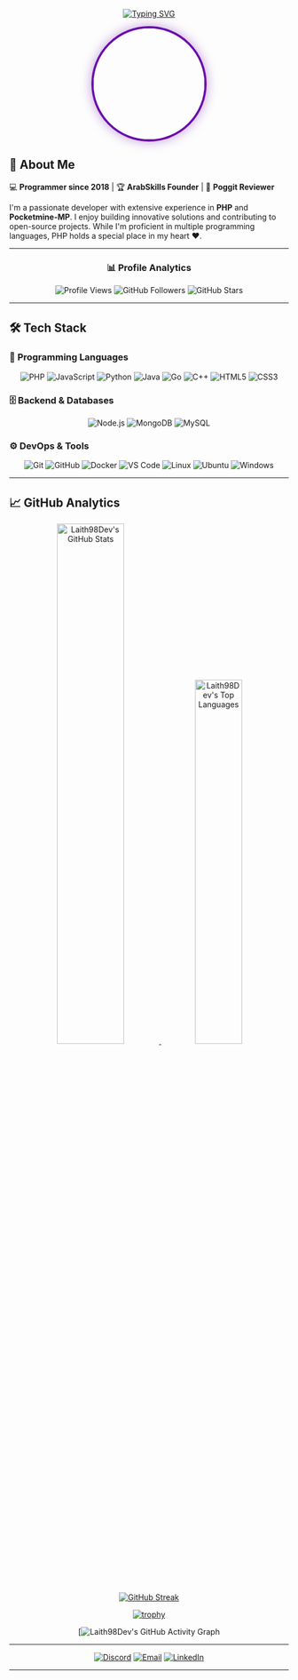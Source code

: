 <div align="center">

[![Typing SVG](https://readme-typing-svg.demolab.com?font=Fira+Code&weight=600&size=26&duration=4000&pause=1000&color=6A0DAD&center=true&vCenter=true&width=500&lines=Hi+%F0%9F%91%8B%2C+I'm+Laith98Dev;Full-Stack+Developer;Welcome+to+my+profile+%F0%9F%99%82)](https://git.io/typing-svg)

<img src="https://avatars.githubusercontent.com/u/49840784?v=4" width="200" height="200" style="border-radius: 50%; border: 4px solid #6A0DAD; box-shadow: 0 0 20px rgba(106, 13, 173, 0.4);">

</div>

## 👋 About Me

💻 **Programmer since 2018** | 🏆 **ArabSkills Founder** | 📝 **Poggit Reviewer**

I'm a passionate developer with extensive experience in **PHP** and **Pocketmine-MP**. I enjoy building innovative solutions and contributing to open-source projects. While I'm proficient in multiple programming languages, PHP holds a special place in my heart ❤️.

---

<div align="center">

### 📊 Profile Analytics

![Profile Views](https://komarev.com/ghpvc/?username=laith98dev&color=6A0DAD&style=flat-square)
![GitHub Followers](https://img.shields.io/github/followers/laith98dev?color=6A0DAD&label=Followers&style=flat-square)
![GitHub Stars](https://img.shields.io/github/stars/laith98dev?color=6A0DAD&label=Stars&style=flat-square)

</div>

---

## 🛠️ Tech Stack

### 💬 **Programming Languages**

<div align="center">

![PHP](https://img.shields.io/badge/PHP-777BB4?style=for-the-badge&logo=php&logoColor=white)
![JavaScript](https://img.shields.io/badge/JavaScript-F7DF1E?style=for-the-badge&logo=javascript&logoColor=black)
![Python](https://img.shields.io/badge/Python-3776AB?style=for-the-badge&logo=python&logoColor=white)
![Java](https://img.shields.io/badge/Java-ED8B00?style=for-the-badge&logo=java&logoColor=white)
![Go](https://img.shields.io/badge/Go-00ADD8?style=for-the-badge&logo=go&logoColor=white)
![C++](https://img.shields.io/badge/C++-00599C?style=for-the-badge&logo=c%2B%2B&logoColor=white)
![HTML5](https://img.shields.io/badge/HTML5-E34F26?style=for-the-badge&logo=html5&logoColor=white)
![CSS3](https://img.shields.io/badge/CSS3-1572B6?style=for-the-badge&logo=css3&logoColor=white)

</div>

### 🗄️ **Backend & Databases**

<div align="center">

![Node.js](https://img.shields.io/badge/Node.js-339933?style=for-the-badge&logo=nodedotjs&logoColor=white)
![MongoDB](https://img.shields.io/badge/MongoDB-47A248?style=for-the-badge&logo=mongodb&logoColor=white)
![MySQL](https://img.shields.io/badge/MySQL-4479A1?style=for-the-badge&logo=mysql&logoColor=white)

</div>

### ⚙️ **DevOps & Tools**

<div align="center">

![Git](https://img.shields.io/badge/Git-F05032?style=for-the-badge&logo=git&logoColor=white)
![GitHub](https://img.shields.io/badge/GitHub-181717?style=for-the-badge&logo=github&logoColor=white)
![Docker](https://img.shields.io/badge/Docker-2496ED?style=for-the-badge&logo=docker&logoColor=white)
![VS Code](https://img.shields.io/badge/VS_Code-007ACC?style=for-the-badge&logo=visualstudiocode&logoColor=white)
![Linux](https://img.shields.io/badge/Linux-FCC624?style=for-the-badge&logo=linux&logoColor=black)
![Ubuntu](https://img.shields.io/badge/Ubuntu-E95420?style=for-the-badge&logo=ubuntu&logoColor=white)
![Windows](https://img.shields.io/badge/Windows-0078D6?style=for-the-badge&logo=windows&logoColor=white)

</div>

---

## 📈 GitHub Analytics

<div align="center">

<!-- GitHub Stats Cards -->
<a href="https://github.com/Laith98Dev">
  <img width="49%" src="https://github-readme-stats.vercel.app/api?username=Laith98Dev&show_icons=true&theme=radical&count_private=true&hide_border=true&bg_color=0D1117" alt="Laith98Dev's GitHub Stats" />
</a>
<a href="https://github.com/Laith98Dev">
  <img width="41%" src="https://github-readme-stats.vercel.app/api/top-langs/?username=Laith98Dev&layout=compact&theme=radical&hide_border=true&bg_color=0D1117&langs_count=6" alt="Laith98Dev's Top Languages" />
</a>

<!-- GitHub Streak Stats -->
[![GitHub Streak](https://github-readme-streak-stats.herokuapp.com/?user=Laith98Dev&theme=radical&hide_border=true&background=0D1117)](https://git.io/streak-stats)

<!-- GitHub Trophy -->
[![trophy](https://github-profile-trophy.vercel.app/?username=Laith98Dev&theme=radical&no-bg=true&no-frame=true&column=4&margin-w=15&margin-h=15)](https://github.com/ryo-ma/github-profile-trophy)

<!-- Activity Graph -->
[![Laith98Dev's GitHub Activity Graph](https://github-readme-activity-graph.vercel.app/graph?username=Laith98Dev&bg_color=0d1117&color=00D8FF&line=00D8FF&point=00FFFF&area=true&hide_border=true)

</div>

---

<div align="center">

[![Discord](https://img.shields.io/badge/Discord-5865F2?style=for-the-badge&logo=discord&logoColor=white)](https://discord.gg/s5RXyfHhne)
[![Email](https://img.shields.io/badge/Email-D14836?style=for-the-badge&logo=gmail&logoColor=white)](mailto:spt.laithdev@gmail.com)
[![LinkedIn](https://img.shields.io/badge/LinkedIn-0077B5?style=for-the-badge&logo=linkedin&logoColor=white)](https://www.linkedin.com/in/laith-al-haddad-52618b245/)

</div>

---
